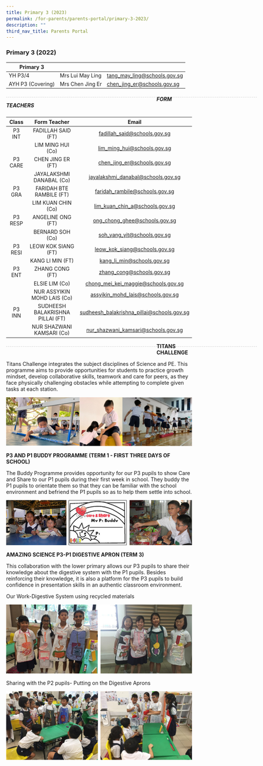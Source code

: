 ```yaml
---
title: Primary 3 (2023)
permalink: /for-parents/parents-portal/primary-3-2023/
description: ""
third_nav_title: Parents Portal
---
```


### Primary 3 (2022)

| Primary 3 | | |
| -------- | -------- | -------- |
| YH P3/4 | Mrs Lui May Ling | tang_may_ling@schools.gov.sg | 
| AYH P3 (Covering) | Mrs Chen Jing Er | chen_jing_er@schools.gov.sg |

<div style="line-height: 19.6px; width: 408px; float: left;"><div style="margin-top: 8px; margin-bottom: 8px; line-height: 19.6px; width: 680px; border-bottom: 1px dashed rgb(204, 204, 204); height: 1px; clear: both;"></div></div>

##### FORM TEACHERS

| Class | Form Teacher | Email |
|:---:|:---:|:---:|
| P3 INT |  FADILLAH SAID (FT) | fadillah_said@schools.gov.sg |
|   |  LIM MING HUI (Co) | lim_ming_hui@schools.gov.sg |
| P3 CARE | CHEN JING ER (FT) | chen_jing_er@schools.gov.sg |
|   | JAYALAKSHMI DANABAL (Co)   |  jayalakshmi_danabal@schools.gov.sg |
| P3 GRA | FARIDAH BTE RAMBILE (FT)  | faridah_rambile@schools.gov.sg |
|   | LIM KUAN CHIN (Co) | lim_kuan_chin_a@schools.gov.sg |
| P3 RESP | ANGELINE ONG (FT) | ong_chong_ghee@schools.gov.sg |
|   | BERNARD SOH (Co) | soh_yang_yit@schools.gov.sg |
| P3 RESI | LEOW KOK SIANG (FT) | leow_kok_siang@schools.gov.sg |
|   | KANG LI MIN (FT) | kang_li_min@schools.gov.sg |
| P3 ENT  | ZHANG CONG (FT) | zhang_cong@schools.gov.sg |
|   | ELSIE LIM (Co) | chong_mei_kei_maggie@schools.gov.sg |
|   | NUR ASSYIKIN MOHD LAIS (Co)  | assyikin_mohd_lais@schools.gov.sg  |
| P3 INN | SUDHEESH BALAKRISHNA PILLAI (FT) | sudheesh_balakrishna_pillai@schools.gov.sg |
|   | NUR SHAZWANI KAMSARI (Co) | nur_shazwani_kamsari@schools.gov.sg |

<div style="line-height: 19.6px; width: 408px; float: left;"><div style="margin-top: 8px; margin-bottom: 8px; line-height: 19.6px; width: 680px; border-bottom: 1px dashed rgb(204, 204, 204); height: 1px; clear: both;"></div></div>

**TITANS CHALLENGE**

Titans Challenge integrates the subject disciplines of Science and PE. This programme aims to provide opportunities for students to practice growth mindset, develop collaborative skills, teamwork and care for peers, as they face physically challenging obstacles while attempting to complete given tasks at each station.

![](/images/P3.png)

**P3 AND P1 BUDDY PROGRAMME (TERM 1 - FIRST THREE DAYS OF SCHOOL)**

The Buddy Programme provides opportunity for our P3 pupils to show Care and Share to our P1 pupils during their first week in school. They buddy the P1 pupils to orientate them so that they can be familiar with the school environment and befriend the P1 pupils so as to help them settle into school.

![](/images/bud%20prog%20compiled.jpg)

**AMAZING SCIENCE P3-P1 DIGESTIVE APRON (TERM 3)**

This collaboration with the lower primary allows our P3 pupils to share their knowledge about the digestive system with the P1 pupils.  Besides reinforcing their knowledge, it is also a platform for the P3 pupils to build confidence in presentation skills in an authentic classroom environment.   

Our Work-Digestive System using recycled materials

![](/images/Amazing%20Science%201-2%20Compiled.jpg)

Sharing with the P2 pupils- Putting on the Digestive Aprons

![](/images/Amazing%20Science%203-4%20Compiled.jpg)